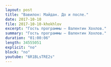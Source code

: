 ```yaml
---
layout: post
title: "Вавилон: Майдан. До и после."
date: 2017-10-10
file: 2017-10-10-khokhlov
excerpt: "Гость программы — Валентин Хохлов."
summary: "Гость программы — Валентин Хохлов."
duration: "01:00:06"
length: 34555051
explicit: "no"
block: "no"
youtube: "6R1BLsTRE2s"
---
```

